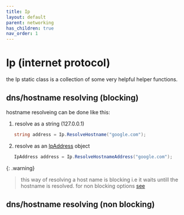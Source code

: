 ```yaml
--- 
title: Ip
layout: default
parent: networking
has_children: true
nav_order: 1
---
```


# Ip (internet protocol)
the Ip static class is a collection of some very helpful helper functions.

## dns/hostname resolving (blocking)
hostname resolveing can be done like this:

1) resolve as a string (127.0.0.1)
```cs
   string address = Ip.ResolveHostname("google.com");
```

2) resolve as an [IpAddress](IpAddress.html) object
```cs
   IpAddress address = Ip.ResolveHostnameAddress("google.com");
```

{: .warning}
> this way of resolving a host name is blocking i.e it waits untill the hostname is resolved.
> for non blocking options [see](#dns-resolving-non-blocking)

## dns/hostname resolving (non blocking)

